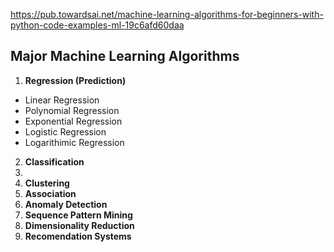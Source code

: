 https://pub.towardsai.net/machine-learning-algorithms-for-beginners-with-python-code-examples-ml-19c6afd60daa

## Major Machine Learning Algorithms
1. **Regression (Prediction)**
  - Linear Regression
  - Polynomial Regression
  - Exponential Regression
  - Logistic Regression
  - Logarithimic Regression

2. **Classification**
3.
3. **Clustering**
4. **Association**
5. **Anomaly Detection**
6. **Sequence Pattern Mining**
7. **Dimensionality Reduction**
8. **Recomendation Systems**
